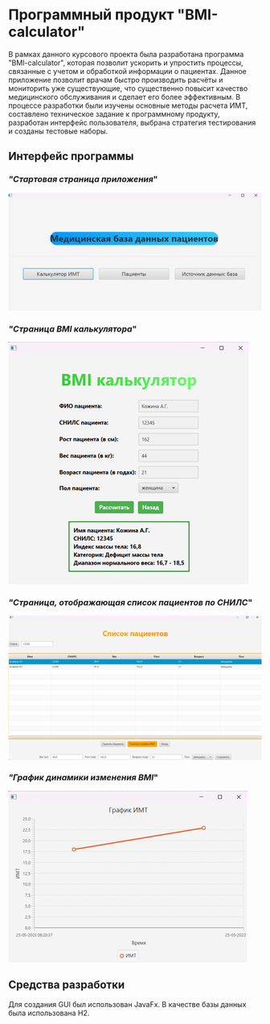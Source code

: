 # Программный продукт "BMI-calculator"

В рамках данного курсового проекта была разработана программа "BMI-calculator", которая позволит ускорить и упростить процессы, связанные с учетом и обработкой информации о пациентах. Данное приложение позволит врачам быстро производить расчёты и мониторить уже существующие, что существенно повысит качество медицинского обслуживания и сделает его более эффективным. В процессе разработки были изучены основные методы расчета ИМТ, составлено техническое задание к программному продукту, разработан интерфейс пользователя, выбрана стратегия тестирования и созданы тестовые наборы. 

## Интерфейс программы

### _"Стартовая страница приложения_"
![Рабочее окно программы](https://github.com/Kozhina-AG/tasksProgramEngineering/blob/main/BMI%20calculator/Стартовая%20страница%20приложения.bmp)

### _"Страница BMI калькулятора_"
![Рабочее окно программы](https://github.com/Kozhina-AG/tasksProgramEngineering/blob/main/BMI%20calculator/Страница%20BMI%20калькулятора.bmp)

### _"Страница, отображающая список пациентов по СНИЛС_"
![Рабочее окно программы](https://github.com/Kozhina-AG/tasksProgramEngineering/blob/main/BMI%20calculator/Страница%2C%20отображающая%20список%20пациентов%20по%20СНИЛС.bmp)

### _"График динамики изменения BMI_"
![Рабочее окно программы](https://github.com/Kozhina-AG/tasksProgramEngineering/blob/main/BMI%20calculator/График%20динамики%20изменения%20BMI.bmp)

## Средства разработки

Для создания GUI был использован JavaFx. В качестве базы данных была использована H2.
